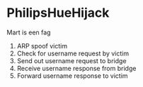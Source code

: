 # PhilipsHueHijack
Mart is een fag
1. ARP spoof victim
2. Check for username request by victim
3. Send out username request to bridge
4. Receive username response from bridge
5. Forward username response to victim
